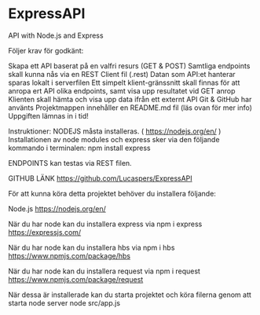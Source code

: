 # ExpressAPI
API with Node.js and Express

Följer krav för godkänt:

Skapa ett API baserat på en valfri resurs (GET & POST) Samtliga endpoints skall kunna nås via en REST Client fil (.rest) Datan som API:et hanterar sparas lokalt i serverfilen Ett simpelt klient-gränssnitt skall finnas för att anropa ert API olika endpoints, samt visa upp resultatet vid GET anrop Klienten skall hämta och visa upp data ifrån ett externt API Git & GitHub har använts Projektmappen innehåller en README.md fil (läs ovan för mer info) Uppgiften lämnas in i tid!

Instruktioner: NODEJS måsta installeras. ( https://nodejs.org/en/ ) Installationen av node modules och express sker via den följande kommando i terminalen: npm install express

ENDPOINTS kan testas via REST filen.

GITHUB LÄNK https://github.com/Lucaspers/ExpressAPI

För att kunna köra detta projektet behöver du installera följande:

Node.js https://nodejs.org/en/

När du har node kan du installera express via npm i express https://expressjs.com/

När du har node kan du installera hbs via npm i hbs https://www.npmjs.com/package/hbs

När du har node kan du installera request via npm i request https://www.npmjs.com/package/request

När dessa är installerade kan du starta projektet och köra filerna genom att starta node server node src/app.js